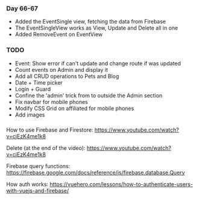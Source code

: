 ### Day 66-67
- Added the EventSingle view, fetching the data from Firebase
- The EventSingleView works as View, Update and Delete all in one
- Added RemoveEvent on EventView

### TODO
- Event: Show error if can't update and change route if was updated
- Count events on Admin and display it
- Add all CRUD operations to Pets and Blog
- Date + Time picker
- Login + Guard
- Confine the 'admin' trick from to outside the Admin section
- Fix navbar for mobile phones
- Modify CSS Grid on affiliated for mobile phones
- Add images

### 
How to use Firebase and Firestore:
https://www.youtube.com/watch?v=cjEzK4me1k8

Delete (at the end of the video):
https://www.youtube.com/watch?v=cjEzK4me1k8

Firebase query functions:
https://firebase.google.com/docs/reference/js/firebase.database.Query

How auth works:
https://vuehero.com/lessons/how-to-authenticate-users-with-vuejs-and-firebase/